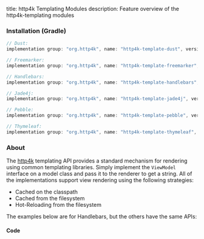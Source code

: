 title: http4k Templating Modules
description: Feature overview of the http4k-templating modules

### Installation (Gradle)

```groovy
// Dust: 
implementation group: "org.http4k", name: "http4k-template-dust", version: "3.272.0"

// Freemarker: 
implementation group: "org.http4k", name: "http4k-template-freemarker", version: "3.272.0"

// Handlebars: 
implementation group: "org.http4k", name: "http4k-template-handlebars", version: "3.272.0"

// Jade4j: 
implementation group: "org.http4k", name: "http4k-template-jade4j", version: "3.272.0"

// Pebble: 
implementation group: "org.http4k", name: "http4k-template-pebble", version: "3.272.0"

// Thymeleaf: 
implementation group: "org.http4k", name: "http4k-template-thymeleaf", version: "3.272.0"
```

### About
The [http4k] templating API provides a standard mechanism for rendering using common templating libraries. Simply implement the `ViewModel` interface on a model class and pass it to the renderer to get a string. All of the implementations support view rendering using the following strategies:

* Cached on the classpath
* Cached from the filesystem
* Hot-Reloading from the filesystem

The examples below are for Handlebars, but the others have the same APIs:

#### Code  [<img class="octocat"/>](https://github.com/http4k/http4k/blob/master/src/docs/guide/modules/templating/example.kt)

<script src="https://gist-it.appspot.com/https://github.com/http4k/http4k/blob/master/src/docs/guide/modules/templating/example.kt"></script>

[http4k]: https://http4k.org
